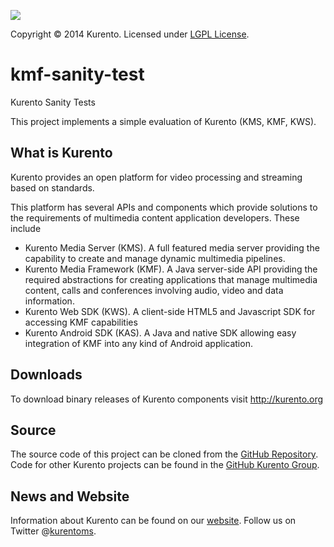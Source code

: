 [![][KurentoImage]][website]

Copyright © 2014 Kurento. Licensed under [LGPL License].

kmf-sanity-test
==========
Kurento Sanity Tests

This project implements a simple evaluation of Kurento (KMS, KMF, KWS).

What is Kurento
-----
Kurento provides an open platform for video processing and streaming
based on standards.

This platform has several APIs and components which provide solutions
to the requirements of multimedia content application developers.
These include

  * Kurento Media Server (KMS). A full featured media server providing
    the capability to create and manage dynamic multimedia pipelines.
  * Kurento Media Framework (KMF). A Java server-side API providing
    the required abstractions for creating applications that manage
    multimedia content, calls and conferences involving audio, video
    and data information.
  * Kurento Web SDK (KWS). A client-side HTML5 and Javascript SDK for
    accessing KMF capabilities
  * Kurento Android SDK (KAS). A Java and native SDK allowing easy
    integration of KMF into any kind of Android application.

Downloads
---------
To download binary releases of Kurento components visit http://kurento.org

Source
------
The source code of this project can be cloned from the [GitHub Repository].
Code for other Kurento projects can be found in the [GitHub Kurento Group].

News and Website
----------------
Information about Kurento can be found on our [website].
Follow us on Twitter @[kurentoms].

[KurentoImage]: https://secure.gravatar.com/avatar/21a2a12c56b2a91c8918d5779f1778bf?s=120
[LGPL License]: http://www.gnu.org/licenses/lgpl-2.1.html
[GitHub Repository]: https://github.com/kurento/kmf-media-api
[GitHub Kurento Group]: https://github.com/kurento
[website]: http://kurento.org
[kurentoms]: http://twitter.com/kurentoms

